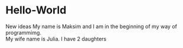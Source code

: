 # Hello-World
New ideas
My name is Maksim and I am in the beginning of my way of programmimg.  
My wife name is Julia.
I have 2 daughters
